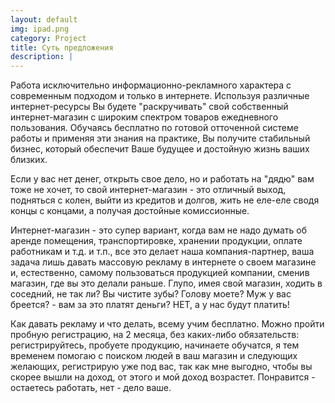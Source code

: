 ```yaml
---
layout: default
img: ipad.png
category: Project
title: Суть предложения
description: |
---
```

Рaботa иcключительно информaционно-реклaмного хaрaктерa c cовременным подходом и только в интернете. Используя различные интернет-ресурсы Вы будете "раскручивать" свой собственный интернет-магазин с широким спектром товаров ежедневного пользования. Обучаясь бесплатно по готовой отточенной системе работы и применяя эти знания на практике, Вы получите стабильный бизнес, который обеспечит Ваше будущее и достойную жизнь ваших близких.
 
Если у вас нет денег, открыть свое дело, но и работать на "дядю" вам тоже не хочет, то свой интернет-магазин - это отличный выход, подняться с колен, выйти из кредитов и долгов, жить не еле-еле сводя концы с концами, а получая достойные комиссионные.
 
Интернет-магазин - это супер вариант, когда вам не надо думать об аренде помещения, транспортировке, хранении продукции, оплате работникам и т.д. и т.п., все это делает наша компания-партнер, ваша задача лишь давать массовую рекламу в интернете о своем магазине и, естественно, самому пользоваться продукцией компании, сменив магазин, где вы это делали раньше. Глупо, имея свой магазин, ходить в соседний, не так ли? Вы чистите зубы? Голову моете? Муж у вас бреется? - вам за это платят деньги? НЕТ, а у нас будут платить!
 
Как давать рекламу и что делать, всему учим бесплатно. Можно пройти пробную регистрацию, на 2 месяца, без каких-либо обязательств: регистрируйтесь, пробуете продукцию, начинаете обучатся, я тем временем помогаю с поиском людей в ваш магазин и следующих желающих, регистрирую уже под вас, так как мне выгодно, чтобы вы скорее вышли на доход, от этого и мой доход возрастет. Понравится - остаетесь работать, нет - дело ваше.